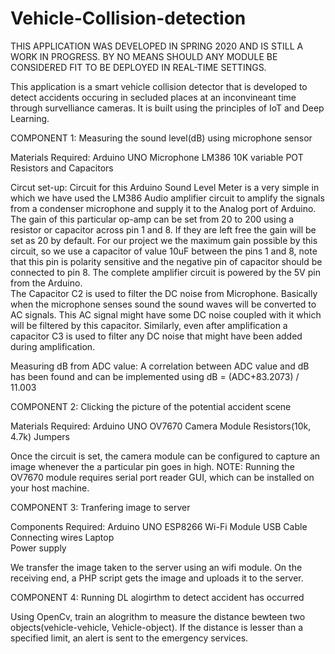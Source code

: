 # Vehicle-Collision-detection

THIS APPLICATION WAS DEVELOPED IN SPRING 2020 AND IS STILL A WORK IN PROGRESS. BY NO MEANS SHOULD ANY MODULE BE CONSIDERED FIT TO BE DEPLOYED IN REAL-TIME SETTINGS.

This application is a smart vehicle collision detector that is developed to detect accidents occuring in secluded places at an inconvineant time through survelliance cameras. 
It is built using the principles of IoT and Deep Learning.

COMPONENT 1: Measuring the sound level(dB) using microphone sensor

Materials Required:
Arduino UNO
Microphone
LM386
10K variable POT
Resistors and Capacitors

Circut set-up:
Circuit for this Arduino Sound Level Meter is a very simple in which we have used the LM386 Audio amplifier circuit to amplify the signals from a condenser microphone and supply it to the Analog port of Arduino.
The gain of this particular op-amp can be set from 20 to 200 using a resistor or capacitor across pin 1 and 8. If they are left free the gain will be set as 20 by default. For our project we the maximum gain possible by this circuit, so we use a capacitor of value 10uF between the pins 1 and 8, note that this pin is polarity sensitive and the negative pin of capacitor should be connected to pin 8. The complete amplifier circuit is powered by the 5V pin from the Arduino.  
The Capacitor C2 is used to filter the DC noise from Microphone. Basically when the microphone senses sound the sound waves will be converted to AC signals. This AC signal might have some DC noise coupled with it which will be filtered by this capacitor. Similarly, even after amplification a capacitor C3 is used to filter any DC noise that might have been added during amplification.

Measuring dB from ADC value:
A correlation between ADC value and dB has been found and can be implemented using dB = (ADC+83.2073) / 11.003

COMPONENT 2: Clicking the picture of the potential accident scene

Materials Required:
Arduino UNO
OV7670 Camera Module
Resistors(10k, 4.7k)
Jumpers

Once the circuit is set, the camera module can be configured to capture an image whenever the a particular pin goes in high. 
NOTE: Running the OV7670 module requires serial port reader GUI, which can be installed on your host machine.

COMPONENT 3: Tranfering image to server

Components Required:
Arduino UNO
ESP8266 Wi-Fi Module
USB Cable
Connecting wires
Laptop   
Power supply

We transfer the image taken to the server using an wifi module. On the receiving end, a PHP script gets the image and uploads it to the server. 

COMPONENT 4: Running DL alogirthm to detect accident has occurred

Using OpenCv, train an alogrithm to measure the distance bewteen two objects(vehicle-vehicle, Vehicle-object). If the distance is lesser than a specified limit, an alert is sent to the emergency services. 






